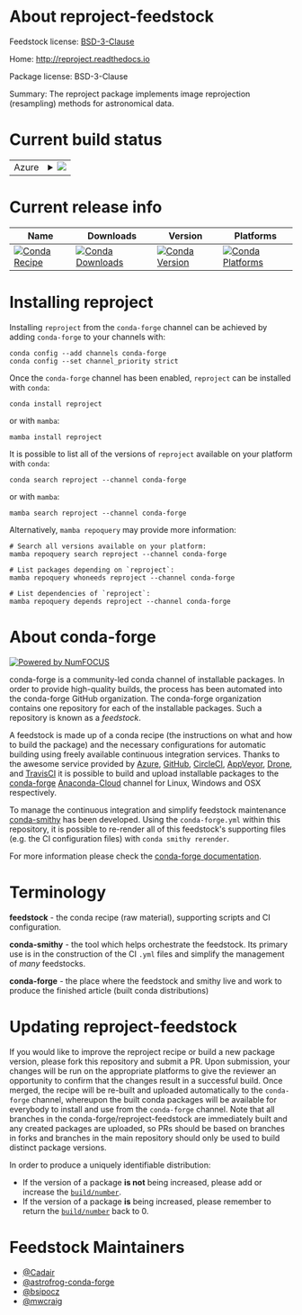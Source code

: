 About reproject-feedstock
=========================

Feedstock license: [BSD-3-Clause](https://github.com/conda-forge/reproject-feedstock/blob/main/LICENSE.txt)

Home: http://reproject.readthedocs.io

Package license: BSD-3-Clause

Summary: The reproject package implements image reprojection (resampling) methods for astronomical data.

Current build status
====================


<table>
    
  <tr>
    <td>Azure</td>
    <td>
      <details>
        <summary>
          <a href="https://dev.azure.com/conda-forge/feedstock-builds/_build/latest?definitionId=1844&branchName=main">
            <img src="https://dev.azure.com/conda-forge/feedstock-builds/_apis/build/status/reproject-feedstock?branchName=main">
          </a>
        </summary>
        <table>
          <thead><tr><th>Variant</th><th>Status</th></tr></thead>
          <tbody><tr>
              <td>linux_64_numpy1.21python3.10.____cpythonpython_implcpython</td>
              <td>
                <a href="https://dev.azure.com/conda-forge/feedstock-builds/_build/latest?definitionId=1844&branchName=main">
                  <img src="https://dev.azure.com/conda-forge/feedstock-builds/_apis/build/status/reproject-feedstock?branchName=main&jobName=linux&configuration=linux%20linux_64_numpy1.21python3.10.____cpythonpython_implcpython" alt="variant">
                </a>
              </td>
            </tr><tr>
              <td>linux_64_numpy1.21python3.8.____cpythonpython_implcpython</td>
              <td>
                <a href="https://dev.azure.com/conda-forge/feedstock-builds/_build/latest?definitionId=1844&branchName=main">
                  <img src="https://dev.azure.com/conda-forge/feedstock-builds/_apis/build/status/reproject-feedstock?branchName=main&jobName=linux&configuration=linux%20linux_64_numpy1.21python3.8.____cpythonpython_implcpython" alt="variant">
                </a>
              </td>
            </tr><tr>
              <td>linux_64_numpy1.21python3.9.____cpythonpython_implcpython</td>
              <td>
                <a href="https://dev.azure.com/conda-forge/feedstock-builds/_build/latest?definitionId=1844&branchName=main">
                  <img src="https://dev.azure.com/conda-forge/feedstock-builds/_apis/build/status/reproject-feedstock?branchName=main&jobName=linux&configuration=linux%20linux_64_numpy1.21python3.9.____cpythonpython_implcpython" alt="variant">
                </a>
              </td>
            </tr><tr>
              <td>linux_64_numpy1.23python3.11.____cpythonpython_implcpython</td>
              <td>
                <a href="https://dev.azure.com/conda-forge/feedstock-builds/_build/latest?definitionId=1844&branchName=main">
                  <img src="https://dev.azure.com/conda-forge/feedstock-builds/_apis/build/status/reproject-feedstock?branchName=main&jobName=linux&configuration=linux%20linux_64_numpy1.23python3.11.____cpythonpython_implcpython" alt="variant">
                </a>
              </td>
            </tr><tr>
              <td>linux_aarch64_numpy1.21python3.10.____cpythonpython_implcpython</td>
              <td>
                <a href="https://dev.azure.com/conda-forge/feedstock-builds/_build/latest?definitionId=1844&branchName=main">
                  <img src="https://dev.azure.com/conda-forge/feedstock-builds/_apis/build/status/reproject-feedstock?branchName=main&jobName=linux&configuration=linux%20linux_aarch64_numpy1.21python3.10.____cpythonpython_implcpython" alt="variant">
                </a>
              </td>
            </tr><tr>
              <td>linux_aarch64_numpy1.21python3.8.____cpythonpython_implcpython</td>
              <td>
                <a href="https://dev.azure.com/conda-forge/feedstock-builds/_build/latest?definitionId=1844&branchName=main">
                  <img src="https://dev.azure.com/conda-forge/feedstock-builds/_apis/build/status/reproject-feedstock?branchName=main&jobName=linux&configuration=linux%20linux_aarch64_numpy1.21python3.8.____cpythonpython_implcpython" alt="variant">
                </a>
              </td>
            </tr><tr>
              <td>linux_aarch64_numpy1.21python3.9.____cpythonpython_implcpython</td>
              <td>
                <a href="https://dev.azure.com/conda-forge/feedstock-builds/_build/latest?definitionId=1844&branchName=main">
                  <img src="https://dev.azure.com/conda-forge/feedstock-builds/_apis/build/status/reproject-feedstock?branchName=main&jobName=linux&configuration=linux%20linux_aarch64_numpy1.21python3.9.____cpythonpython_implcpython" alt="variant">
                </a>
              </td>
            </tr><tr>
              <td>linux_aarch64_numpy1.23python3.11.____cpythonpython_implcpython</td>
              <td>
                <a href="https://dev.azure.com/conda-forge/feedstock-builds/_build/latest?definitionId=1844&branchName=main">
                  <img src="https://dev.azure.com/conda-forge/feedstock-builds/_apis/build/status/reproject-feedstock?branchName=main&jobName=linux&configuration=linux%20linux_aarch64_numpy1.23python3.11.____cpythonpython_implcpython" alt="variant">
                </a>
              </td>
            </tr><tr>
              <td>linux_ppc64le_numpy1.21python3.10.____cpythonpython_implcpython</td>
              <td>
                <a href="https://dev.azure.com/conda-forge/feedstock-builds/_build/latest?definitionId=1844&branchName=main">
                  <img src="https://dev.azure.com/conda-forge/feedstock-builds/_apis/build/status/reproject-feedstock?branchName=main&jobName=linux&configuration=linux%20linux_ppc64le_numpy1.21python3.10.____cpythonpython_implcpython" alt="variant">
                </a>
              </td>
            </tr><tr>
              <td>linux_ppc64le_numpy1.21python3.8.____cpythonpython_implcpython</td>
              <td>
                <a href="https://dev.azure.com/conda-forge/feedstock-builds/_build/latest?definitionId=1844&branchName=main">
                  <img src="https://dev.azure.com/conda-forge/feedstock-builds/_apis/build/status/reproject-feedstock?branchName=main&jobName=linux&configuration=linux%20linux_ppc64le_numpy1.21python3.8.____cpythonpython_implcpython" alt="variant">
                </a>
              </td>
            </tr><tr>
              <td>linux_ppc64le_numpy1.21python3.9.____cpythonpython_implcpython</td>
              <td>
                <a href="https://dev.azure.com/conda-forge/feedstock-builds/_build/latest?definitionId=1844&branchName=main">
                  <img src="https://dev.azure.com/conda-forge/feedstock-builds/_apis/build/status/reproject-feedstock?branchName=main&jobName=linux&configuration=linux%20linux_ppc64le_numpy1.21python3.9.____cpythonpython_implcpython" alt="variant">
                </a>
              </td>
            </tr><tr>
              <td>linux_ppc64le_numpy1.23python3.11.____cpythonpython_implcpython</td>
              <td>
                <a href="https://dev.azure.com/conda-forge/feedstock-builds/_build/latest?definitionId=1844&branchName=main">
                  <img src="https://dev.azure.com/conda-forge/feedstock-builds/_apis/build/status/reproject-feedstock?branchName=main&jobName=linux&configuration=linux%20linux_ppc64le_numpy1.23python3.11.____cpythonpython_implcpython" alt="variant">
                </a>
              </td>
            </tr><tr>
              <td>osx_64_numpy1.21python3.10.____cpythonpython_implcpython</td>
              <td>
                <a href="https://dev.azure.com/conda-forge/feedstock-builds/_build/latest?definitionId=1844&branchName=main">
                  <img src="https://dev.azure.com/conda-forge/feedstock-builds/_apis/build/status/reproject-feedstock?branchName=main&jobName=osx&configuration=osx%20osx_64_numpy1.21python3.10.____cpythonpython_implcpython" alt="variant">
                </a>
              </td>
            </tr><tr>
              <td>osx_64_numpy1.21python3.8.____cpythonpython_implcpython</td>
              <td>
                <a href="https://dev.azure.com/conda-forge/feedstock-builds/_build/latest?definitionId=1844&branchName=main">
                  <img src="https://dev.azure.com/conda-forge/feedstock-builds/_apis/build/status/reproject-feedstock?branchName=main&jobName=osx&configuration=osx%20osx_64_numpy1.21python3.8.____cpythonpython_implcpython" alt="variant">
                </a>
              </td>
            </tr><tr>
              <td>osx_64_numpy1.21python3.9.____cpythonpython_implcpython</td>
              <td>
                <a href="https://dev.azure.com/conda-forge/feedstock-builds/_build/latest?definitionId=1844&branchName=main">
                  <img src="https://dev.azure.com/conda-forge/feedstock-builds/_apis/build/status/reproject-feedstock?branchName=main&jobName=osx&configuration=osx%20osx_64_numpy1.21python3.9.____cpythonpython_implcpython" alt="variant">
                </a>
              </td>
            </tr><tr>
              <td>osx_64_numpy1.23python3.11.____cpythonpython_implcpython</td>
              <td>
                <a href="https://dev.azure.com/conda-forge/feedstock-builds/_build/latest?definitionId=1844&branchName=main">
                  <img src="https://dev.azure.com/conda-forge/feedstock-builds/_apis/build/status/reproject-feedstock?branchName=main&jobName=osx&configuration=osx%20osx_64_numpy1.23python3.11.____cpythonpython_implcpython" alt="variant">
                </a>
              </td>
            </tr><tr>
              <td>osx_arm64_numpy1.21python3.10.____cpython</td>
              <td>
                <a href="https://dev.azure.com/conda-forge/feedstock-builds/_build/latest?definitionId=1844&branchName=main">
                  <img src="https://dev.azure.com/conda-forge/feedstock-builds/_apis/build/status/reproject-feedstock?branchName=main&jobName=osx&configuration=osx%20osx_arm64_numpy1.21python3.10.____cpython" alt="variant">
                </a>
              </td>
            </tr><tr>
              <td>osx_arm64_numpy1.21python3.8.____cpython</td>
              <td>
                <a href="https://dev.azure.com/conda-forge/feedstock-builds/_build/latest?definitionId=1844&branchName=main">
                  <img src="https://dev.azure.com/conda-forge/feedstock-builds/_apis/build/status/reproject-feedstock?branchName=main&jobName=osx&configuration=osx%20osx_arm64_numpy1.21python3.8.____cpython" alt="variant">
                </a>
              </td>
            </tr><tr>
              <td>osx_arm64_numpy1.21python3.9.____cpython</td>
              <td>
                <a href="https://dev.azure.com/conda-forge/feedstock-builds/_build/latest?definitionId=1844&branchName=main">
                  <img src="https://dev.azure.com/conda-forge/feedstock-builds/_apis/build/status/reproject-feedstock?branchName=main&jobName=osx&configuration=osx%20osx_arm64_numpy1.21python3.9.____cpython" alt="variant">
                </a>
              </td>
            </tr><tr>
              <td>osx_arm64_numpy1.23python3.11.____cpython</td>
              <td>
                <a href="https://dev.azure.com/conda-forge/feedstock-builds/_build/latest?definitionId=1844&branchName=main">
                  <img src="https://dev.azure.com/conda-forge/feedstock-builds/_apis/build/status/reproject-feedstock?branchName=main&jobName=osx&configuration=osx%20osx_arm64_numpy1.23python3.11.____cpython" alt="variant">
                </a>
              </td>
            </tr><tr>
              <td>win_64_numpy1.21python3.10.____cpythonpython_implcpython</td>
              <td>
                <a href="https://dev.azure.com/conda-forge/feedstock-builds/_build/latest?definitionId=1844&branchName=main">
                  <img src="https://dev.azure.com/conda-forge/feedstock-builds/_apis/build/status/reproject-feedstock?branchName=main&jobName=win&configuration=win%20win_64_numpy1.21python3.10.____cpythonpython_implcpython" alt="variant">
                </a>
              </td>
            </tr><tr>
              <td>win_64_numpy1.21python3.8.____cpythonpython_implcpython</td>
              <td>
                <a href="https://dev.azure.com/conda-forge/feedstock-builds/_build/latest?definitionId=1844&branchName=main">
                  <img src="https://dev.azure.com/conda-forge/feedstock-builds/_apis/build/status/reproject-feedstock?branchName=main&jobName=win&configuration=win%20win_64_numpy1.21python3.8.____cpythonpython_implcpython" alt="variant">
                </a>
              </td>
            </tr><tr>
              <td>win_64_numpy1.21python3.9.____cpythonpython_implcpython</td>
              <td>
                <a href="https://dev.azure.com/conda-forge/feedstock-builds/_build/latest?definitionId=1844&branchName=main">
                  <img src="https://dev.azure.com/conda-forge/feedstock-builds/_apis/build/status/reproject-feedstock?branchName=main&jobName=win&configuration=win%20win_64_numpy1.21python3.9.____cpythonpython_implcpython" alt="variant">
                </a>
              </td>
            </tr><tr>
              <td>win_64_numpy1.23python3.11.____cpythonpython_implcpython</td>
              <td>
                <a href="https://dev.azure.com/conda-forge/feedstock-builds/_build/latest?definitionId=1844&branchName=main">
                  <img src="https://dev.azure.com/conda-forge/feedstock-builds/_apis/build/status/reproject-feedstock?branchName=main&jobName=win&configuration=win%20win_64_numpy1.23python3.11.____cpythonpython_implcpython" alt="variant">
                </a>
              </td>
            </tr>
          </tbody>
        </table>
      </details>
    </td>
  </tr>
</table>

Current release info
====================

| Name | Downloads | Version | Platforms |
| --- | --- | --- | --- |
| [![Conda Recipe](https://img.shields.io/badge/recipe-reproject-green.svg)](https://anaconda.org/conda-forge/reproject) | [![Conda Downloads](https://img.shields.io/conda/dn/conda-forge/reproject.svg)](https://anaconda.org/conda-forge/reproject) | [![Conda Version](https://img.shields.io/conda/vn/conda-forge/reproject.svg)](https://anaconda.org/conda-forge/reproject) | [![Conda Platforms](https://img.shields.io/conda/pn/conda-forge/reproject.svg)](https://anaconda.org/conda-forge/reproject) |

Installing reproject
====================

Installing `reproject` from the `conda-forge` channel can be achieved by adding `conda-forge` to your channels with:

```
conda config --add channels conda-forge
conda config --set channel_priority strict
```

Once the `conda-forge` channel has been enabled, `reproject` can be installed with `conda`:

```
conda install reproject
```

or with `mamba`:

```
mamba install reproject
```

It is possible to list all of the versions of `reproject` available on your platform with `conda`:

```
conda search reproject --channel conda-forge
```

or with `mamba`:

```
mamba search reproject --channel conda-forge
```

Alternatively, `mamba repoquery` may provide more information:

```
# Search all versions available on your platform:
mamba repoquery search reproject --channel conda-forge

# List packages depending on `reproject`:
mamba repoquery whoneeds reproject --channel conda-forge

# List dependencies of `reproject`:
mamba repoquery depends reproject --channel conda-forge
```


About conda-forge
=================

[![Powered by
NumFOCUS](https://img.shields.io/badge/powered%20by-NumFOCUS-orange.svg?style=flat&colorA=E1523D&colorB=007D8A)](https://numfocus.org)

conda-forge is a community-led conda channel of installable packages.
In order to provide high-quality builds, the process has been automated into the
conda-forge GitHub organization. The conda-forge organization contains one repository
for each of the installable packages. Such a repository is known as a *feedstock*.

A feedstock is made up of a conda recipe (the instructions on what and how to build
the package) and the necessary configurations for automatic building using freely
available continuous integration services. Thanks to the awesome service provided by
[Azure](https://azure.microsoft.com/en-us/services/devops/), [GitHub](https://github.com/),
[CircleCI](https://circleci.com/), [AppVeyor](https://www.appveyor.com/),
[Drone](https://cloud.drone.io/welcome), and [TravisCI](https://travis-ci.com/)
it is possible to build and upload installable packages to the
[conda-forge](https://anaconda.org/conda-forge) [Anaconda-Cloud](https://anaconda.org/)
channel for Linux, Windows and OSX respectively.

To manage the continuous integration and simplify feedstock maintenance
[conda-smithy](https://github.com/conda-forge/conda-smithy) has been developed.
Using the ``conda-forge.yml`` within this repository, it is possible to re-render all of
this feedstock's supporting files (e.g. the CI configuration files) with ``conda smithy rerender``.

For more information please check the [conda-forge documentation](https://conda-forge.org/docs/).

Terminology
===========

**feedstock** - the conda recipe (raw material), supporting scripts and CI configuration.

**conda-smithy** - the tool which helps orchestrate the feedstock.
                   Its primary use is in the construction of the CI ``.yml`` files
                   and simplify the management of *many* feedstocks.

**conda-forge** - the place where the feedstock and smithy live and work to
                  produce the finished article (built conda distributions)


Updating reproject-feedstock
============================

If you would like to improve the reproject recipe or build a new
package version, please fork this repository and submit a PR. Upon submission,
your changes will be run on the appropriate platforms to give the reviewer an
opportunity to confirm that the changes result in a successful build. Once
merged, the recipe will be re-built and uploaded automatically to the
`conda-forge` channel, whereupon the built conda packages will be available for
everybody to install and use from the `conda-forge` channel.
Note that all branches in the conda-forge/reproject-feedstock are
immediately built and any created packages are uploaded, so PRs should be based
on branches in forks and branches in the main repository should only be used to
build distinct package versions.

In order to produce a uniquely identifiable distribution:
 * If the version of a package **is not** being increased, please add or increase
   the [``build/number``](https://docs.conda.io/projects/conda-build/en/latest/resources/define-metadata.html#build-number-and-string).
 * If the version of a package **is** being increased, please remember to return
   the [``build/number``](https://docs.conda.io/projects/conda-build/en/latest/resources/define-metadata.html#build-number-and-string)
   back to 0.

Feedstock Maintainers
=====================

* [@Cadair](https://github.com/Cadair/)
* [@astrofrog-conda-forge](https://github.com/astrofrog-conda-forge/)
* [@bsipocz](https://github.com/bsipocz/)
* [@mwcraig](https://github.com/mwcraig/)

